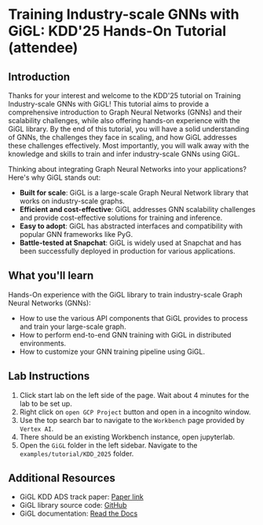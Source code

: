 # Training Industry-scale GNNs with GiGL: KDD'25 Hands-On Tutorial (attendee)

## Introduction
Thanks for your interest and welcome to the KDD'25 tutorial on Training Industry-scale GNNs with GiGL! This tutorial aims to provide a comprehensive introduction to Graph Neural Networks (GNNs) and their scalability challenges, while also offering hands-on experience with the GiGL library. By the end of this tutorial, you will have a solid understanding of GNNs, the challenges they face in scaling, and how GiGL addresses these challenges effectively. Most importantly, you will walk away with the knowledge and skills to train and infer industry-scale GNNs using GiGL.

Thinking about integrating Graph Neural Networks into your applications? Here's why GiGL stands out:

- **Built for scale**: GiGL is a large-scale Graph Neural Network library that works on industry-scale graphs.
- **Efficient and cost-effective**: GiGL addresses GNN scalability challenges and provide cost-effective solutions for training and inference.
- **Easy to adopt**: GiGL has abstracted interfaces and compatibility with popular GNN frameworks like PyG.
- **Battle-tested at Snapchat**: GiGL is widely used at Snapchat and has been successfully deployed in production for various applications.

## What you'll learn
Hands-On experience with the GiGL library to train industry-scale Graph Neural Networks (GNNs):
- How to use the various API components that GiGL provides to process and train your large-scale graph.
- How to perform end-to-end GNN training with GiGL in distributed environments.
- How to customize your GNN training pipeline using GiGL.


## Lab Instructions
1. Click start lab on the left side of the page. Wait about 4 minutes for the lab to be set up.
2. Right click on `open GCP Project` button and open in a incognito window.
3. Use the top search bar to navigate to the `Workbench` page provided by `Vertex AI`.
4. There should be an existing Workbench instance, open jupyterlab.
5. Open the `GiGL` folder in the left sidebar. Navigate to the `examples/tutorial/KDD_2025` folder.

## Additional Resources
- GiGL KDD ADS track paper: [Paper link](https://arxiv.org/abs/2502.15054)
- GiGL library source code: [GitHub](https://github.com/Snapchat/GiGL/tree/main)
- GiGL documentation: [Read the Docs](https://snapchat.github.io/GiGL/index.html)
